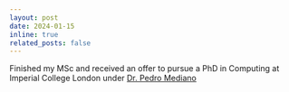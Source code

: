 ```yaml
---
layout: post
date: 2024-01-15
inline: true
related_posts: false
---
```


Finished my MSc and received an offer to pursue a PhD in Computing at Imperial College London under <a href='https://pmediano.gitlab.io/'>Dr. Pedro Mediano</a>